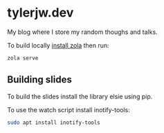 # tylerjw.dev

My blog where I store my random thoughs and talks.

To build locally [install zola](https://www.getzola.org/documentation/getting-started/installation/) then run:

```bash
zola serve
```

## Building slides

To build the slides install the library elsie using pip.

To use the watch script install inotify-tools:

```bash
sudo apt install inotify-tools
```

